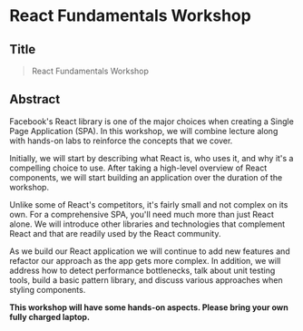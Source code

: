 # React Fundamentals Workshop

## Title

> React Fundamentals Workshop

## Abstract

Facebook's React library is one of the major choices when creating a Single Page Application (SPA). In this workshop, we will combine lecture along with hands-on labs to reinforce the concepts that we cover.

Initially, we will start by describing what React is, who uses it, and why it's a compelling choice to use. After taking a high-level overview of React components, we will start building an application over the duration of the workshop.

Unlike some of React's competitors, it's fairly small and not complex on its own. For a comprehensive SPA, you'll need much more than just React alone. We will introduce other libraries and technologies that complement React and that are readily used by the React community.

As we build our React application we will continue to add new features and refactor our approach as the app gets more complex. In addition, we will address how to detect performance bottlenecks, talk about unit testing tools, build a basic pattern library, and discuss various approaches when styling components.

**This workshop will have some hands-on aspects. Please bring your own fully charged laptop.**
